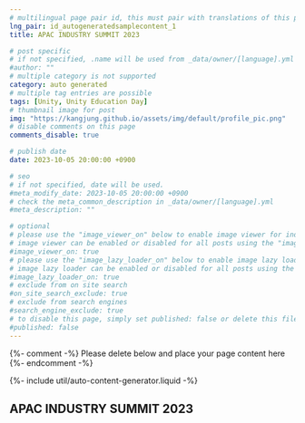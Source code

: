```yaml
---
# multilingual page pair id, this must pair with translations of this page. (This name must be unique)
lng_pair: id_autogeneratedsamplecontent_1
title: APAC INDUSTRY SUMMIT 2023

# post specific
# if not specified, .name will be used from _data/owner/[language].yml
#author: ""
# multiple category is not supported
category: auto generated
# multiple tag entries are possible
tags: [Unity, Unity Education Day]
# thumbnail image for post
img: "https://kangjung.github.io/assets/img/default/profile_pic.png"
# disable comments on this page
comments_disable: true

# publish date
date: 2023-10-05 20:00:00 +0900

# seo
# if not specified, date will be used.
#meta_modify_date: 2023-10-05 20:00:00 +0900
# check the meta_common_description in _data/owner/[language].yml
#meta_description: ""

# optional
# please use the "image_viewer_on" below to enable image viewer for individual pages or posts (_posts/ or [language]/_posts folders).
# image viewer can be enabled or disabled for all posts using the "image_viewer_posts: true" setting in _data/conf/main.yml.
#image_viewer_on: true
# please use the "image_lazy_loader_on" below to enable image lazy loader for individual pages or posts (_posts/ or [language]/_posts folders).
# image lazy loader can be enabled or disabled for all posts using the "image_lazy_loader_posts: true" setting in _data/conf/main.yml.
#image_lazy_loader_on: true
# exclude from on site search
#on_site_search_exclude: true
# exclude from search engines
#search_engine_exclude: true
# to disable this page, simply set published: false or delete this file
#published: false
---
```


{%- comment -%} Please delete below and place your page content here {%- endcomment -%}

{%- include util/auto-content-generator.liquid -%}

<!-- outline-start -->
## APAC INDUSTRY SUMMIT 2023

<!-- outline-end -->
